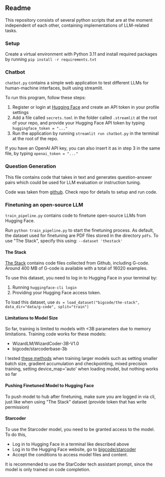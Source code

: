 ## Readme

This repository consists of several python scripts that are at the moment independent of each other, containing implementations
of LLM-related tasks.

### Setup
Create a virtual environment with Python 3.11 and install required packages by running <code>pip install -r requirements.txt</code>

### Chatbot
```chatbot.py``` contains a simple web application to test different LLMs for human-machine interfaces, built using streamlit.

To run this program, follow these steps:
<ol>
  <li> Register or login at <a href="https://huggingface.co">Hugging Face</a> and create an API token in your profile settings </li>
  <li> Add a file called <code>secrets.toml</code> in the folder called <code>.streamlit</code> at the root of your repo, and provide your Hugging Face API token by typing <code>huggingface_token = "..."</code>
  <li> Run the application by running <code>streamlit run chatbot.py</code> in the terminal at the root of the repo. </li> 
</ol>

If you have an OpenAI API key, you can also insert it as in step 3 in the same file, by typing <code>openai_token = "..."</code>

### Question Generation
This file contains code that takes in text and generates question-answer pairs which could be used for LLM evaluation or instruction tuning.

Code was taken from [github](https://github.com/patil-suraj/question_generation).
Check repo for details to setup and run code.


### Finetuning an open-source LLM

```train_pipeline.py``` contains code to finetune open-source LLMs from Hugging Face. 

Run ```python train_pipeline.py``` to start the finetuning process. As default, the dataset used for finetuning are
PDF files stored in the directory ```pdfs```. To use "The Stack", specify this using: ```--dataset 'thestack'```

#### The Stack 
[The Stack](https://huggingface.co/datasets/bigcode/the-stack) contains code files collected from Github, including G-code.
Around 400 MB of G-code is available with a total of 16020 examples.

To use this dataset, you need to log in to Hugging Face in your terminal by:
1. Running ```huggingface-cli login```
2. Providing your Hugging Face access token.

To load this dataset, use ```ds = load_dataset("bigcode/the-stack", data_dir="data/g-code", split="train")```

#### Limitations to Model Size

So far, training is limited to models with <3B parameters due to memory limitations. 
Training code works for these models:
- WizardLM/WizardCoder-3B-V1.0
- bigcode/starcoderbase-3b

I tested [these methods](https://huggingface.co/docs/transformers/main/en/perf_train_gpu_one#using--accelerate) when training larger models
such as setting smaller batch size, gradient accumulation and checkpointing, mixed precision training, setting device_map='auto'
when loading model, but nothing works so far

#### Pushing Finetuned Model to Hugging Face
To push model to hub after finetuning, make sure you are logged in via cli, just like when using "The Stack" dataset (provide token that has write permission)
#### Starcoder
To use the Starcoder model, you need to be granted access to the model. To do this,
- Log in to Hugging Face in a terminal like described above
- Log in to the Hugging Face website, go to [bigcode/starcoder](https://huggingface.co/bigcode/starcoder)
- Accept the conditions to access model files and content.

It is recommended to use the StarCoder tech assistant prompt, since the model is only trained on code completion.
